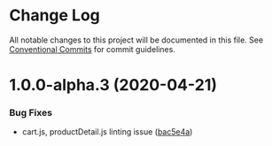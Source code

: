 # Change Log

All notable changes to this project will be documented in this file.
See [Conventional Commits](https://conventionalcommits.org) for commit guidelines.

# 1.0.0-alpha.3 (2020-04-21)


### Bug Fixes

* cart.js, productDetail.js linting issue ([bac5e4a](https://github.com/SalesforceCommerceCloud/sfcc-sample-apps/commit/bac5e4ab1d5a057e0101eda44fdf8d25ddd2d4d4))
